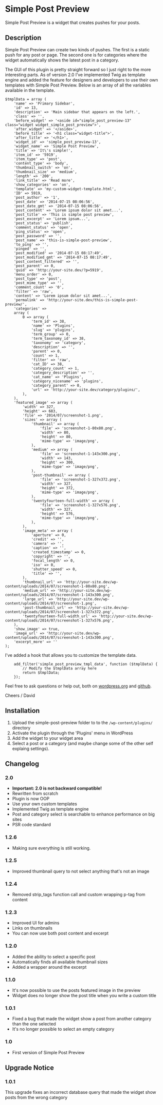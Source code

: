 # Simple Post Preview

Simple Post Preview is a widget that creates pushes for your posts.

## Description

Simple Post Preview can create two kinds of pushes. The first is a static push for any post or page. The second one is for categories where the widget automatically shows the latest post in a category.

The GUI of this plugin is pretty straight forward so I just right to the more interesting parts. As of version 2.0 I've implemented Twig as template engine and added the feature for designers and developers to use their own templates with Simple Post Preview. Below is an array of all the variables available in the template.

```
$tmplData = array (
    'name' => 'Primary Sidebar',
    'id' => 13,
    'description' => 'Main sidebar that appears on the left.',
    'class' => '',
    'before_widget' => '<aside id="simple_post_preview-13" class="widget widget_simple_post_preview">',
    'after_widget' => '</aside>',
    'before_title' => '<h1 class="widget-title">',
    'after_title' => '</h1>',
    'widget_id' => 'simple_post_preview-13',
    'widget_name' => 'Simple Post Preview',
    'title' => 'It\'s simple!',
    'item_id' => '5919',
    'item_type' => 'post',
    'content_type' => 'body',
    'thumbnail_switch' => 'on',
    'thumbnail_size' => 'medium',
    'length' => '200',
    'link_title' => 'Read more',
    'show_categories' => 'on',
    'template' => 'my-custom-widget-template.html',
    'ID' => 5919,
    'post_author' => '1',
    'post_date' => '2014-07-15 08:06:56',
    'post_date_gmt' => '2014-07-15 08:06:56',
    'post_content' => 'Lorem ipsum dolor sit amet...',
    'post_title' => 'This is simple post preview',
    'post_excerpt' => 'Lorem ipsum...',
    'post_status' => 'publish',
    'comment_status' => 'open',
    'ping_status' => 'open',
    'post_password' => '',
    'post_name' => 'this-is-simple-post-preview',
    'to_ping' => '',
    'pinged' => '',
    'post_modified' => '2014-07-15 08:17:49',
    'post_modified_gmt' => '2014-07-15 08:17:49',
    'post_content_filtered' => '',
    'post_parent' => 0,
    'guid' => 'http://your-site.dev/?p=5919',
    'menu_order' => 0,
    'post_type' => 'post',
    'post_mime_type' => '',
    'comment_count' => '0',
    'filter' => 'raw',
    'content' => 'Lorem ipsum dolor sit amet...',
    'permalink' => 'http://your-site.dev/this-is-simple-post-preview/',
    'categories' =>
    array (
        0 => array (
            'term_id' => 38,
            'name' => 'Plugins',
            'slug' => 'plugins',
            'term_group' => 0,
            'term_taxonomy_id' => 38,
            'taxonomy' => 'category',
            'description' => '',
            'parent' => 0,
            'count' => 1,
            'filter' => 'raw',
            'cat_ID' => 38,
            'category_count' => 1,
            'category_description' => '',
            'cat_name' => 'Plugins',
            'category_nicename' => 'plugins',
            'category_parent' => 0,
            'url' => 'http://your-site.dev/category/plugins/',
        ),
    ),
    'featured_image' => array (
        'width' => 327,
        'height' => 683,
        'file' => '2014/07/screenshot-1.png',
        'sizes' => array (
            'thumbnail' => array (
                'file' => 'screenshot-1-80x80.png',
                'width' => 80,
                'height' => 80,
                'mime-type' => 'image/png',
            ),
            'medium' => array (
                'file' => 'screenshot-1-143x300.png',
                'width' => 143,
                'height' => 300,
                'mime-type' => 'image/png',
            ),
            'post-thumbnail' => array (
                'file' => 'screenshot-1-327x372.png',
                'width' => 327,
                'height' => 372,
                'mime-type' => 'image/png',
            ),
            'twentyfourteen-full-width' => array (
                'file' => 'screenshot-1-327x576.png',
                'width' => 327,
                'height' => 576,
                'mime-type' => 'image/png',
            ),
        ),
        'image_meta' => array (
            'aperture' => 0,
            'credit' => '',
            'camera' => '',
            'caption' => '',
            'created_timestamp' => 0,
            'copyright' => '',
            'focal_length' => 0,
            'iso' => 0,
            'shutter_speed' => 0,
            'title' => '',
        ),
        'thumbnail_url' => 'http://your-site.dev/wp-content/uploads/2014/07/screenshot-1-80x80.png',
        'medium_url' => 'http://your-site.dev/wp-content/uploads/2014/07/screenshot-1-143x300.png',
        'large_url' => 'http://your-site.dev/wp-content/uploads/2014/07/screenshot-1.png',
        'post-thumbnail_url' => 'http://your-site.dev/wp-content/uploads/2014/07/screenshot-1-327x372.png',
        'twentyfourteen-full-width_url' => 'http://your-site.dev/wp-content/uploads/2014/07/screenshot-1-327x576.png',
    ),
    'show_image' => true,
    'image_url' => 'http://your-site.dev/wp-content/uploads/2014/07/screenshot-1-143x300.png',
    'excerpt_more' => ''
);
```
I've added a hook that allows you to customize the template data.
```
    add_filter('simple_post_preview_tmpl_data', function ($tmplData) {
        // Modify the $tmplData array here
        return $tmplData;
    });
```

Feel free to ask questions or help out, both on [wordpress.org](https://wordpress.org/plugins/simple-post-preview/) and [github](https://github.com/davidajnered/simple-post-preview).

Cheers / David

## Installation

1. Upload the simple-post-preview folder to to the `/wp-content/plugins/` directory
2. Activate the plugin through the 'Plugins' menu in WordPress
3. Add the widget to your widget area
4. Select a post or a category (and maybe change some of the other self explaing settings).

## Changelog

### 2.0
* **Important: 2.0 is not backward compatible!**
* Rewritten from scratch
* Plugin is now OOP
* Use your own custom templates
* Implemented Twig as template engine
* Post and category select is searchable to enhance performance on big sites
* PSR code standard

### 1.2.6
* Making sure everything is still working.

### 1.2.5
* Improved thumbnail query to not select anything that's not an image

### 1.2.4
* Removed strip_tags function call and custom wrapping p-tag from content

### 1.2.3
* Improved UI for admins
* Links on thumbnails
* You can now use both post content and excerpt

### 1.2.0
* Added the ability to select a specific post
* Automatically finds all available thumbnail sizes
* Added a wrapper around the excerpt

### 1.1.0
* It's now possible to use the posts featured image in the preview
* Widget does no longer show the post title when you write a custom title

### 1.0.1
* Fixed a bug that made the widget show a post from another category than the one selected
* It's no longer possible to select an empty category

### 1.0
* First version of Simple Post Preview

## Upgrade Notice

### 1.0.1
This upgrade fixes an incorrect database query that made the widget show posts from the wrong category